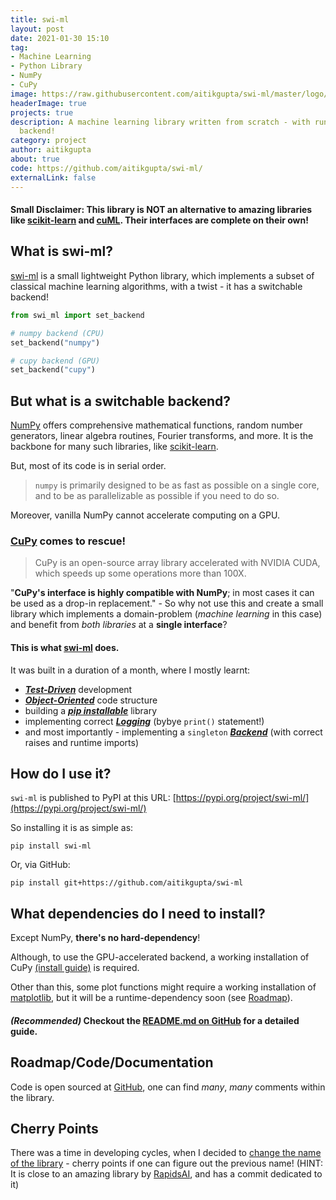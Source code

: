 ```yaml
---
title: swi-ml
layout: post
date: 2021-01-30 15:10
tag:
- Machine Learning
- Python Library
- NumPy
- CuPy
image: https://raw.githubusercontent.com/aitikgupta/swi-ml/master/logo/swi-ml.png
headerImage: true
projects: true
description: A machine learning library written from scratch - with runtime switchable
  backend!
category: project
author: aitikgupta
about: true
code: https://github.com/aitikgupta/swi-ml/
externalLink: false
---
```


#### Small Disclaimer: This library is NOT an alternative to amazing libraries like [scikit-learn](https://scikit-learn.org/) and [cuML](https://docs.rapids.ai/api/cuml/stable/). Their interfaces are complete on their own!
## What is swi-ml?
[swi-ml](https://pypi.org/project/swi-ml/) is a small lightweight Python library, which implements a subset of classical machine learning algorithms, with a twist - it has a switchable backend!

```python
from swi_ml import set_backend

# numpy backend (CPU)
set_backend("numpy")

# cupy backend (GPU)
set_backend("cupy")
```
## But what is a switchable backend?
[NumPy](https://numpy.org) offers comprehensive mathematical functions, random number generators, linear algebra routines, Fourier transforms, and more. It is the backbone for many such libraries, like [scikit-learn](https://scikit-learn.org/).

But, most of its code is in serial order.
> `numpy` is primarily designed to be as fast as possible on a single core, and to be as parallelizable as possible if you need to do so.

Moreover, vanilla NumPy cannot accelerate computing on a GPU.

### [CuPy](https://cupy.dev/) comes to rescue!
> CuPy is an open-source array library accelerated with NVIDIA CUDA, which speeds up some operations more than 100X.

"__CuPy's interface is highly compatible with NumPy__; in most cases it can be used as a drop-in replacement." - So why not use this and create a small library which implements a domain-problem (_machine learning_ in this case) and benefit from _both libraries_ at a __single interface__?


#### This is what [swi-ml](https://pypi.org/project/swi-ml/) does.
It was built in a duration of a month, where I mostly learnt:
* <ins>___Test-Driven___</ins> development
* <ins>___Object-Oriented___</ins> code structure
* building a <ins>___pip installable___</ins> library
* implementing correct <ins>___Logging___</ins> (bybye `print()` statement!)
* and most importantly - implementing a `singleton` <ins>___Backend___</ins> (with correct raises and runtime imports)


## How do I use it?
`swi-ml` is published to PyPI at this URL: [https://pypi.org/project/swi-ml/](https://pypi.org/project/swi-ml/)

So installing it is as simple as:
```console
pip install swi-ml
```
Or, via GitHub:
```console
pip install git+https://github.com/aitikgupta/swi-ml
```

## What dependencies do I need to install?
Except NumPy, __there's no hard-dependency__!

Although, to use the GPU-accelerated backend, a working installation of CuPy [(install guide)](https://docs.cupy.dev/en/stable/install.html) is required.

Other than this, some plot functions might require a working installation of [matplotlib](https://matplotlib.org/), but it will be a runtime-dependency soon (see [Roadmap](https://github.com/aitikgupta/swi-ml/issues/1)).

#### _(Recommended)_ Checkout the [README.md on GitHub](https://github.com/aitikgupta/swi-ml) for a detailed guide.

## Roadmap/Code/Documentation
Code is open sourced at [GitHub](https://github.com/aitikgupta/swi-ml), one can find _many_, _many_ comments within the library.

## Cherry Points
There was a time in developing cycles, when I decided to <ins>change the name of the library</ins> - cherry points if one can figure out the previous name! (HINT: It is close to an amazing library by [RapidsAI](https://github.com/rapidsai/cuml), and has a commit dedicated to it)
